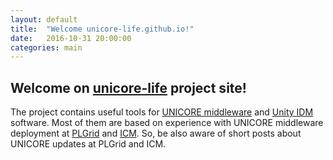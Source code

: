 ```yaml
---
layout: default
title:  "Welcome unicore-life.github.io!"
date:   2016-10-31 20:00:00
categories: main
---
```


## Welcome on [unicore-life](https://unicore-life.github.io/) project site! 

The project contains useful tools for [UNICORE middleware][unicore] and [Unity IDM][unity] software. 
Most of them are based on experience with UNICORE middleware deployment at [PLGrid][plgrid] and [ICM][icm].
So, be also aware of short posts about UNICORE updates at PLGrid and ICM.

[unicore]: http://unicore.eu
[unity]:   http://unity-idm.eu
[plgrid]:  http://plgrid.pl
[icm]:     http://www.icm.edu.pl
